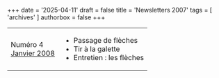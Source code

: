 +++
date = '2025-04-11'
draft = false
title = 'Newsletters 2007'
tags = [ 'archives' ]
authorbox = false
+++

<table>
    <tbody>
        <tr>
            <td>Numéro 4<br/>
            <a href="/newsletters/newsletter-200801_04.pdf">
                Janvier 2008
            </a>
            </td>
            <td>
                <ul>
                    <li>Passage de flèches</li>
                    <li>Tir à la galette</li>
                    <li>Entretien : les flèches</li>
                </ul>
            </td>
        </tr>
    </tbody>
</table>
